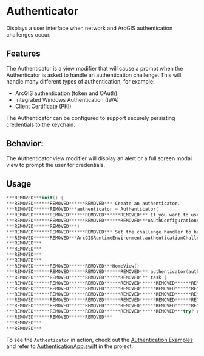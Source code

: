 # Authenticator

Displays a user interface when network and ArcGIS authentication challenges occur.

## Features

The Authenticator is a view modifier that will cause a prompt when the Authenticator is asked to handle an authentication challenge.  This will handle many different types of authentication, for example:
  - ArcGIS authentication (token and OAuth)
  - Integrated Windows Authentication (IWA)
  - Client Certificate (PKI)

The Authenticator can be configured to support securely persisting credentials to the keychain.

## Behavior:

The Authenticator view modifier will display an alert or a full screen modal view to prompt the user for credentials.

## Usage

```swift
***REMOVED***init() {
***REMOVED******REMOVED******REMOVED*** Create an authenticator.
***REMOVED******REMOVED***authenticator = Authenticator(
***REMOVED******REMOVED******REMOVED******REMOVED*** If you want to use OAuth, uncomment this code:
***REMOVED******REMOVED******REMOVED******REMOVED***oAuthConfigurations: [.arcgisDotCom]
***REMOVED******REMOVED***)
***REMOVED******REMOVED******REMOVED*** Set the challenge handler to be the authenticator we just created.
***REMOVED******REMOVED***ArcGISRuntimeEnvironment.authenticationChallengeHandler = authenticator
***REMOVED***
***REMOVED***
***REMOVED***
***REMOVED***
***REMOVED******REMOVED******REMOVED***HomeView()
***REMOVED******REMOVED******REMOVED******REMOVED***.authenticator(authenticator)
***REMOVED******REMOVED******REMOVED******REMOVED***.task {
***REMOVED******REMOVED******REMOVED******REMOVED******REMOVED******REMOVED*** Here we make the authenticator persistent, which means that it will synchronize
***REMOVED******REMOVED******REMOVED******REMOVED******REMOVED******REMOVED*** with the keychain for storing credentials.
***REMOVED******REMOVED******REMOVED******REMOVED******REMOVED******REMOVED*** It also means that a user can sign in without having to be prompted for
***REMOVED******REMOVED******REMOVED******REMOVED******REMOVED******REMOVED*** credentials. Once credentials are cleared from the stores ("sign-out"),
***REMOVED******REMOVED******REMOVED******REMOVED******REMOVED******REMOVED*** then the user will need to be prompted once again.
***REMOVED******REMOVED******REMOVED******REMOVED******REMOVED***try? await authenticator.setupPersistentCredentialStorage(access: .whenUnlockedThisDeviceOnly)
***REMOVED******REMOVED******REMOVED***
***REMOVED***
***REMOVED***
```

To see the `Authenticator` in action, check out the [Authentication Examples](../../AuthenticationExample) and refer to [AuthenticationApp.swift](../../AuthenticationExample/AuthenticationExample/AuthenticationApp.swift) in the project.
